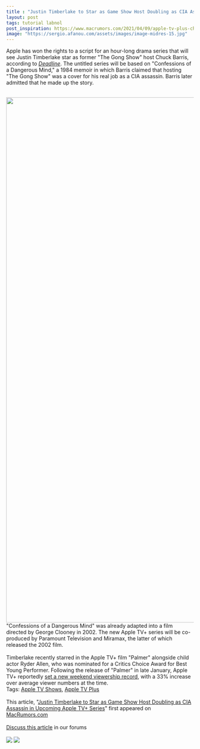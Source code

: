 ```yaml
---
title : "Justin Timberlake to Star as Game Show Host Doubling as CIA Assassin in Upcoming Apple TV+ Series"
layout: post
tags: tutorial labnol
post_inspiration: https://www.macrumors.com/2021/04/09/apple-tv-plus-chuck-barris-series/
image: "https://sergio.afanou.com/assets/images/image-midres-15.jpg"
---
```


Apple has won the rights to a script for an hour-long drama series that will see Justin Timberlake star as former "The Gong Show" host Chuck Barris, according to <em><a href="https://deadline.com/2021/04/justin-timberlake-chuck-barris-apple-tv-series-auction-gong-show-host-cia-assassin-confessions-of-a-dangerous-mind-1234731030/">Deadline</a></em>. The untitled series will be based on "Confessions of a Dangerous Mind," a 1984 memoir in which Barris claimed that hosting "The Gong Show" was a cover for his real job as a CIA assassin. Barris later admitted that he made up the story.
<br/>

<br/>
<img src="https://images.macrumors.com/article-new/2021/04/chuck-barris-gong-show.jpeg" alt="" width="2500" height="1407" class="size-full wp-image-793319" />
<br/>
"Confessions of a Dangerous Mind" was already adapted into a film directed by George Clooney in 2002. The new Apple TV+ series will be co-produced by Paramount Television and Miramax, the latter of which released the 2002 film.
<br/>

<br/>
Timberlake recently starred in the Apple TV+ film "Palmer" alongside child actor Ryder Allen, who was nominated for a Critics Choice Award for Best Young Performer. Following the release of "Palmer" in late January, Apple TV+ reportedly <a href="https://www.macrumors.com/2021/02/01/apple-tv-plus-record-weekend/">set a new weekend viewership record</a>, with a 33% increase over average viewer numbers at the time.<div class="linkback">Tags: <a href="https://www.macrumors.com/guide/apple-tv-shows/">Apple TV Shows</a>, <a href="https://www.macrumors.com/guide/apple-tv-plus/">Apple TV Plus</a></div><br/>This article, &quot;<a href="https://www.macrumors.com/2021/04/09/apple-tv-plus-chuck-barris-series/">Justin Timberlake to Star as Game Show Host Doubling as CIA Assassin in Upcoming Apple TV+ Series</a>&quot; first appeared on <a href="https://www.macrumors.com">MacRumors.com</a><br/><br/><a href="https://forums.macrumors.com/threads/justin-timberlake-to-star-as-game-show-host-doubling-as-cia-assassin-in-upcoming-apple-tv-series.2291193/">Discuss this article</a> in our forums<br/><br/><div class="feedflare">
<a href="http://feeds.macrumors.com/~ff/MacRumors-All?a=w8kKOjXkMLQ:Te_hhh4UYI8:6W8y8wAjSf4"><img src="http://feeds.feedburner.com/~ff/MacRumors-All?d=6W8y8wAjSf4" border="0"></img></a> <a href="http://feeds.macrumors.com/~ff/MacRumors-All?a=w8kKOjXkMLQ:Te_hhh4UYI8:qj6IDK7rITs"><img src="http://feeds.feedburner.com/~ff/MacRumors-All?d=qj6IDK7rITs" border="0"></img></a>
</div><img src="http://feeds.feedburner.com/~r/MacRumors-All/~4/w8kKOjXkMLQ" height="1" width="1" alt=""/>